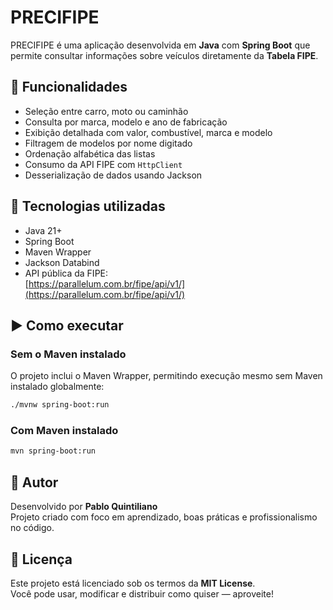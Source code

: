 # PRECIFIPE

PRECIFIPE é uma aplicação desenvolvida em **Java** com **Spring Boot** que permite consultar informações sobre veículos diretamente da **Tabela FIPE**.

## 🧰 Funcionalidades

- Seleção entre carro, moto ou caminhão
- Consulta por marca, modelo e ano de fabricação
- Exibição detalhada com valor, combustível, marca e modelo
- Filtragem de modelos por nome digitado
- Ordenação alfabética das listas
- Consumo da API FIPE com `HttpClient`
- Desserialização de dados usando Jackson

## 🔧 Tecnologias utilizadas

- Java 21+
- Spring Boot
- Maven Wrapper
- Jackson Databind
- API pública da FIPE:  
  [https://parallelum.com.br/fipe/api/v1/](https://parallelum.com.br/fipe/api/v1/)

## ▶️ Como executar

### Sem o Maven instalado

O projeto inclui o Maven Wrapper, permitindo execução mesmo sem Maven instalado globalmente:

```bash
./mvnw spring-boot:run
```

### Com Maven instalado

```bash
mvn spring-boot:run
```

## 👤 Autor

Desenvolvido por **Pablo Quintiliano**  
Projeto criado com foco em aprendizado, boas práticas e profissionalismo no código.

## 📄 Licença

Este projeto está licenciado sob os termos da **MIT License**.  
Você pode usar, modificar e distribuir como quiser — aproveite!